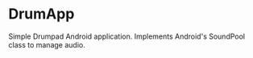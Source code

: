 # DrumApp

Simple Drumpad Android application. Implements Android's SoundPool class to manage audio. 
